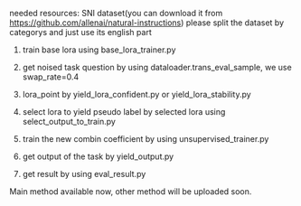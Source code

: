 needed resources: SNI dataset(you can download it from https://github.com/allenai/natural-instructions) please split the dataset by categorys and just use its english part

1. train base lora using base_lora_trainer.py

2. get noised task question by using dataloader.trans_eval_sample, we use swap_rate=0.4

3. lora_point by yield_lora_confident.py or yield_lora_stability.py

4. select lora to yield pseudo label by selected lora using select_output_to_train.py

5. train the new combin coefficient by using unsupervised_trainer.py

6. get output of the task by yield_output.py

7. get result by using eval_result.py

Main method available now, other method will be uploaded soon.
